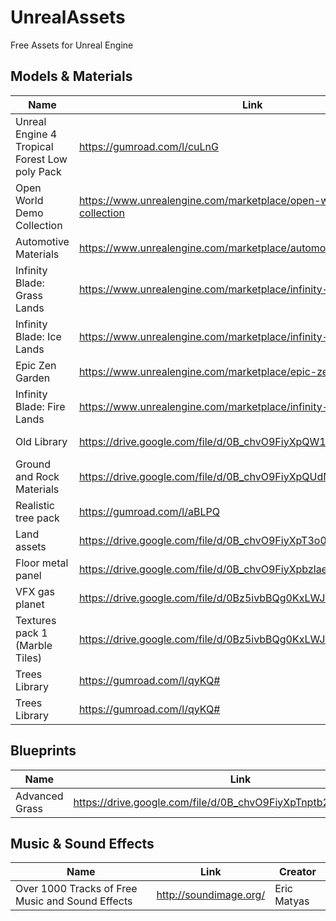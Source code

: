 # UnrealAssets
Free Assets for Unreal Engine

## Models & Materials

| Name          | Link           | Creator  |
| ------------- |----------------| ---------|
| Unreal Engine 4 Tropical Forest Low poly Pack | https://gumroad.com/l/cuLnG                                         | Epic Games |
| Open World Demo Collection                    | https://www.unrealengine.com/marketplace/open-world-demo-collection | Epic Games |
| Automotive Materials                          | https://www.unrealengine.com/marketplace/automotive-material-pack   | Epic Games |
| Infinity Blade: Grass Lands                   | https://www.unrealengine.com/marketplace/infinity-blade-plain-lands | Epic Games |
| Infinity Blade: Ice Lands                     | https://www.unrealengine.com/marketplace/infinity-blade-ice-lands   | Epic Games |
| Epic Zen Garden                               | https://www.unrealengine.com/marketplace/epic-zen-garden            | Epic Games |
| Infinity Blade: Fire Lands                    | https://www.unrealengine.com/marketplace/infinity-blade-fire-lands  | Epic Games |
| Old Library                                   | https://drive.google.com/file/d/0B_chvO9FiyXpQW1ZZlJGNG90QkE/edit   | Alex Gomersall |
| Ground and Rock Materials                     | https://drive.google.com/file/d/0B_chvO9FiyXpQUdNSmJSZk1GSVE/edit   | Almgp  |
| Realistic tree pack                           | https://gumroad.com/l/aBLPQ                                         | avik244   |
| Land assets                                   | https://drive.google.com/file/d/0B_chvO9FiyXpT3o0cVpQQXVJcXM/edit   | dev666rej    |
| Floor metal panel                             | https://drive.google.com/file/d/0B_chvO9FiyXpbzlaektTSEtrZGc/edit   | Igor Dmytrenko |
| VFX gas planet                                | https://drive.google.com/file/d/0Bz5ivbBQg0KxLWJESGVLZ2pEV3M/edit   | Jeremy Baldwin |
| Textures pack 1 (Marble Tiles)                | https://drive.google.com/file/d/0Bz5ivbBQg0KxLWJESGVLZ2pEV3M/edit   | John Rose  |
| Trees Library                                 | https://gumroad.com/l/qyKQ#                                         | Lluis Garcia  |
| Trees Library                                 | https://gumroad.com/l/qyKQ#                                         | Lluis Garcia  |

## Blueprints

| Name          | Link           | Creator  |
| ------------- |----------------| ---------|
| Advanced Grass                                | https://drive.google.com/file/d/0B_chvO9FiyXpTnptb2tsYUZUb2M/edit  | Epic Games |

## Music & Sound Effects

| Name          | Link           | Creator  |
| ------------- |----------------| ---------|
| Over 1000 Tracks of Free Music and Sound Effects | http://soundimage.org/  | Eric Matyas |



